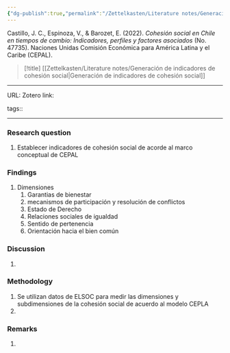 ```yaml
---
{"dg-publish":true,"permalink":"/Zettelkasten/Literature notes/Generación de indicadores de cohesión social/","tags":["Salud","desarrollo","indicadores","psicosocial"],"noteIcon":"","created":"2025-06-13T18:47:59.692-04:00"}
---
```


Castillo, J. C., Espinoza, V., & Barozet, E. (2022). _Cohesión social en Chile en tiempos de cambio: Indicadores, perfiles y factores asociados_ (No. 47735). Naciones Unidas Comisión Económica para América Latina y el Caribe (CEPAL).

>[!title]
 [[Zettelkasten/Literature notes/Generación de indicadores de cohesión social\|Generación de indicadores de cohesión social]] 


------------------------------------

URL: 
Zotero link:  []()

tags:: 

------------------------------------

### Research question
1.  Establecer indicadores de cohesión social de acorde al marco conceptual de CEPAL

### Findings
1.  Dimensiones
	1. Garantias de bienestar
	2. mecanismos de participación y resolución de conflictos
	3. Estado de Derecho
	4. Relaciones sociales de igualdad
	5. Sentido de pertenencia
	6. Orientación hacia el bien común

### Discussion
1. 

### Methodology
1.  Se utilizan datos de ELSOC para medir las dimensiones y subdimensiones de la cohesión social de acuerdo al modelo CEPLA
2. 

### Remarks
1. 
